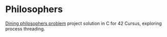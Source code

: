# Philosophers

[Dining philosophers problem](https://en.wikipedia.org/wiki/Dining_philosophers_problem) project solution in C for 42 Cursus, exploring process threading.
